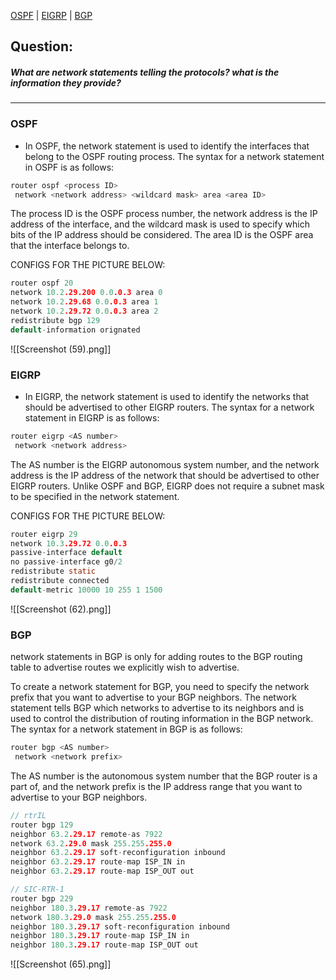 [OSPF](#ospf) | [EIGRP](#eigrp) | [BGP](#bgp)

## Question:
##### What are network statements telling the protocols? what is the information they provide?

----

### OSPF
- In OSPF, the network statement is used to identify the interfaces that belong to the OSPF routing process. The syntax for a network statement in OSPF is as follows:

```c
router ospf <process ID>
 network <network address> <wildcard mask> area <area ID>
```

The process ID is the OSPF process number, the network address is the IP address of the interface, and the wildcard mask is used to specify which bits of the IP address should be considered. The area ID is the OSPF area that the interface belongs to.

CONFIGS FOR THE PICTURE BELOW:
```c
router ospf 20
network 10.2.29.200 0.0.0.3 area 0  
network 10.2.29.68 0.0.0.3 area 1  
network 10.2.29.72 0.0.0.3 area 2
redistribute bgp 129
default-information orignated
```
![[Screenshot (59).png]]

### EIGRP
- In EIGRP, the network statement is used to identify the networks that should be advertised to other EIGRP routers. The syntax for a network statement in EIGRP is as follows:

```c
router eigrp <AS number>
 network <network address>
```

The AS number is the EIGRP autonomous system number, and the network address is the IP address of the network that should be advertised to other EIGRP routers. Unlike OSPF and BGP, EIGRP does not require a subnet mask to be specified in the network statement.

CONFIGS FOR THE PICTURE BELOW:
```c
router eigrp 29
network 10.3.29.72 0.0.0.3
passive-interface default
no passive-interface g0/2
redistribute static
redistribute connected
default-metric 10000 10 255 1 1500
```

![[Screenshot (62).png]]


### BGP

network statements in BGP is only for adding routes to the BGP routing table to advertise routes we explicitly wish to advertise.

To create a network statement for BGP, you need to specify the network prefix that you want to advertise to your BGP neighbors. The network statement tells BGP which networks to advertise to its neighbors and is used to control the distribution of routing information in the BGP network. The syntax for a network statement in BGP is as follows:

```c
router bgp <AS number>
 network <network prefix>
```

The AS number is the autonomous system number that the BGP router is a part of, and the network prefix is the IP address range that you want to advertise to your BGP neighbors.


```c
// rtrIL
router bgp 129
neighbor 63.2.29.17 remote-as 7922    
network 63.2.29.0 mask 255.255.255.0
neighbor 63.2.29.17 soft-reconfiguration inbound
neighbor 63.2.29.17 route-map ISP_IN in
neighbor 63.2.29.17 route-map ISP_OUT out

// SIC-RTR-1
router bgp 229
neighbor 180.3.29.17 remote-as 7922
network 180.3.29.0 mask 255.255.255.0
neighbor 180.3.29.17 soft-reconfiguration inbound
neighbor 180.3.29.17 route-map ISP_IN in
neighbor 180.3.29.17 route-map ISP_OUT out
```

![[Screenshot (65).png]]